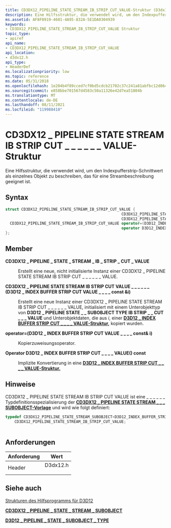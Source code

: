 ```yaml
---
title: CD3DX12_PIPELINE_STATE_STREAM_IB_STRIP_CUT_VALUE-Struktur (D3dx12.h)
description: Eine Hilfsstruktur, die verwendet wird, um den Indexpufferstrip-Schnittwert als einzelnes Objekt zu beschreiben, das für eine Streambeschreibung geeignet ist.
ms.assetid: AF8F0919-4601-4A95-832A-5E1DA0304939
keywords:
- CD3DX12_PIPELINE_STATE_STREAM_IB_STRIP_CUT_VALUE Struktur
topic_type:
- apiref
api_name:
- CD3DX12_PIPELINE_STATE_STREAM_IB_STRIP_CUT_VALUE
api_location:
- d3dx12.h
api_type:
- HeaderDef
ms.localizationpriority: low
ms.topic: reference
ms.date: 05/31/2018
ms.openlocfilehash: 1e204b4f89cced7cf0bd5cdcb21702c37c241a81abfbc12d8644eafdb3c7c7ae
ms.sourcegitcommit: e858bbe701567d4583c50a11326e42d7ea51804b
ms.translationtype: MT
ms.contentlocale: de-DE
ms.lasthandoff: 08/11/2021
ms.locfileid: "119988410"
---
```

# <a name="cd3dx12_pipeline_state_stream_ib_strip_cut_value-structure"></a>CD3DX12 \_ PIPELINE STATE STREAM IB STRIP CUT \_ \_ \_ \_ \_ \_ VALUE-Struktur

Eine Hilfsstruktur, die verwendet wird, um den Indexpufferstrip-Schnittwert als einzelnes Objekt zu beschreiben, das für eine Streambeschreibung geeignet ist.

## <a name="syntax"></a>Syntax


```C++
struct CD3DX12_PIPELINE_STATE_STREAM_IB_STRIP_CUT_VALUE {
                                                   CD3DX12_PIPELINE_STATE_STREAM_IB_STRIP_CUT_VALUE;
                                                   CD3DX12_PIPELINE_STATE_STREAM_IB_STRIP_CUT_VALUE(D3D12_INDEX_BUFFER_STRIP_CUT_VALUE const &i);
  CD3DX12_PIPELINE_STATE_STREAM_IB_STRIP_CUT_VALUE operator=(D3D12_INDEX_BUFFER_STRIP_CUT_VALUE const& i);
                                                   operator D3D12_INDEX_BUFFER_STRIP_CUT_VALUE() const;
};
```



## <a name="members"></a>Member

<dl> <dt>

**CD3DX12 \_ PIPELINE \_ STATE \_ STREAM \_ IB \_ STRIP \_ CUT \_ VALUE**
</dt> <dd>

Erstellt eine neue, nicht initialisierte Instanz einer CD3DX12 \_ PIPELINE STATE STREAM IB STRIP CUT \_ \_ \_ \_ \_ \_ VALUE.

</dd> <dt>

**CD3DX12 \_ PIPELINE STATE STREAM IB STRIP CUT VALUE \_ \_ \_ \_ \_ \_ (D3D12 \_ INDEX BUFFER STRIP CUT VALUE \_ \_ \_ \_ const &i)**
</dt> <dd>

Erstellt eine neue Instanz einer CD3DX12 \_ PIPELINE STATE STREAM IB STRIP CUT \_ \_ \_ \_ \_ \_ VALUE, initialisiert mit einem Unterobjekttyp von **D3D12 \_ PIPELINE STATE \_ \_ SUBOBJECT TYPE IB STRIP \_ \_ CUT \_ \_ \_ VALUE** und Unterobjektdaten, die aus *i*, einer [**D3D12 \_ INDEX BUFFER STRIP CUT \_ \_ \_ \_ VALUE-Struktur,**](/windows/desktop/api/d3d12/ne-d3d12-d3d12_index_buffer_strip_cut_value) kopiert wurden.

</dd> <dt>

**operator=(D3D12 \_ INDEX BUFFER STRIP CUT VALUE \_ \_ \_ \_ const& i)**
</dt> <dd>

Kopierzuweisungsoperator.

</dd> <dt>

**Operator D3D12 \_ INDEX BUFFER STRIP CUT \_ \_ \_ \_ VALUE() const**
</dt> <dd>

Implizite Konvertierung in eine [**D3D12 \_ INDEX BUFFER STRIP CUT \_ \_ \_ \_ VALUE-Struktur.**](/windows/desktop/api/d3d12/ne-d3d12-d3d12_index_buffer_strip_cut_value)

</dd> </dl>

## <a name="remarks"></a>Hinweise

CD3DX12 \_ PIPELINE STATE STREAM IB STRIP CUT VALUE ist eine \_ \_ \_ \_ \_ \_ Typdefinitionsspezialisierung der [**CD3DX12 \_ PIPELINE STATE STREAM \_ \_ \_ SUBOBJECT-Vorlage**](cd3dx12-pipeline-state-stream-subobject.md) und wird wie folgt definiert:


```C++
typedef CD3DX12_PIPELINE_STATE_STREAM_SUBOBJECT<D3D12_INDEX_BUFFER_STRIP_CUT_VALUE, D3D12_PIPELINE_STATE_SUBOBJECT_TYPE_IB_STRIP_CUT_VALUE>
    CD3DX12_PIPELINE_STATE_STREAM_IB_STRIP_CUT_VALUE;
          
```



## <a name="requirements"></a>Anforderungen



| Anforderung | Wert |
|-------------------|-------------------------------------------------------------------------------------|
| Header<br/> | <dl> <dt>D3dx12.h</dt> </dl> |



## <a name="see-also"></a>Siehe auch

<dl> <dt>

[Strukturen des Hilfsprogramms für D3D12](helper-structures-for-d3d12.md)
</dt> <dt>

[**CD3DX12 \_ PIPELINE \_ STATE \_ STREAM \_ SUBOBJECT**](cd3dx12-pipeline-state-stream-subobject.md)
</dt> <dt>

[**D3D12 \_ PIPELINE \_ STATE \_ SUBOBJECT \_ TYPE**](/windows/desktop/api/d3d12/ne-d3d12-d3d12_pipeline_state_subobject_type)
</dt> </dl>

 

